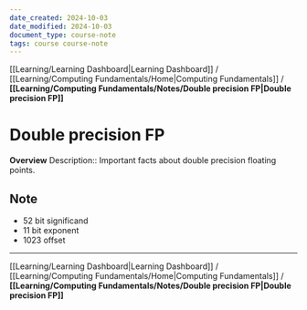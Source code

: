 ```yaml
---
date_created: 2024-10-03
date_modified: 2024-10-03
document_type: course-note
tags: course course-note
---
```

[[Learning/Learning Dashboard|Learning Dashboard]] / [[Learning/Computing Fundamentals/Home|Computing Fundamentals]] / **[[Learning/Computing Fundamentals/Notes/Double precision FP|Double precision FP]]**
# Double precision FP
**Overview**
Description:: Important facts about double precision floating points.

## Note

- 52 bit significand
- 11 bit exponent
- 1023 offset

---
[[Learning/Learning Dashboard|Learning Dashboard]] / [[Learning/Computing Fundamentals/Home|Computing Fundamentals]] / **[[Learning/Computing Fundamentals/Notes/Double precision FP|Double precision FP]]**